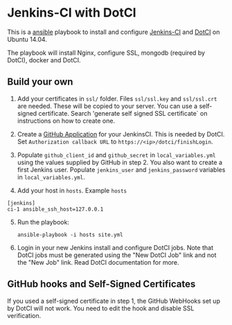 # Jenkins-CI with DotCI

This is a [ansible](http://ansible.com/) playbook to install and
configure [Jenkins-CI](http://jenkins-ci.org/) and
[DotCI](https://github.com/groupon/DotCi) on Ubuntu 14.04.

The playbook will install Nginx, configure SSL, mongodb (required by
DotCI), docker and DotCI.


## Build your own

1. Add your certificates in `ssl/` folder. Files `ssl/ssl.key` and
   `ssl/ssl.crt` are needed. These will be copied to your server. You
   can use a self-signed certificate. Search 'generate self signed SSL
   certificate` on instructions on how to create one.

2. Create a
   [GitHub Application](https://github.com/settings/applications/new)
   for your JenkinsCI. This is needed by DotCI. Set `Authorization
   callback URL` to `https://<ip>/dotci/finishLogin`.

3. Populate `github_client_id` and `github_secret` in
`local_variables.yml` using the values supplied by GitHub in
step 2. You also want to create a first Jenkins user. Populate
`jenkins_user` and `jenkins_password` variables in
`local_variables.yml`.


4. Add your host in `hosts`. Example `hosts`

```
[jenkins]
ci-1 ansible_ssh_host=127.0.0.1
```

5. Run the playbook:

    `ansible-playbook -i hosts site.yml`

6. Login in your new Jenkins install and configure DotCI jobs. Note
   that DotCI jobs must be generated using the "New DotCI Job" link
   and not the "New Job" link. Read DotCI documentation for more.


## GitHub hooks and Self-Signed Certificates

If you used a self-signed certificate in step 1, the GitHub WebHooks
set up by DotCI will not work. You need to edit the hook and disable
SSL verification.

